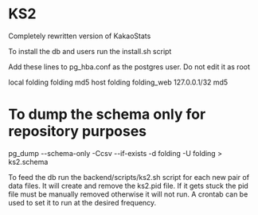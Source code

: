 KS2
===

Completely rewritten version of KakaoStats

To install the db and users run the install.sh script

Add these lines to pg_hba.conf as the postgres user. Do not edit it as root

local    folding         folding                                 md5
host     folding         folding_web    127.0.0.1/32             md5

# To dump the schema only for repository purposes
pg_dump --schema-only -Ccsv --if-exists -d folding -U folding > ks2.schema

To feed the db run the backend/scripts/ks2.sh script for each new pair of data files.
It will create and remove the ks2.pid file.
If it gets stuck the pid file must be manually removed otherwise it will not run.
A crontab can be used to set it to run at the desired frequency.
